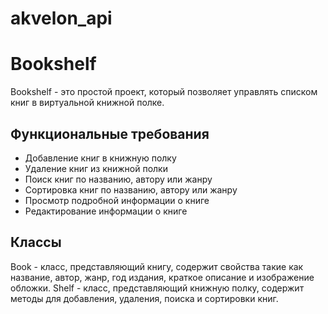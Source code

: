 # akvelon_api

# Bookshelf

Bookshelf - это простой проект, который позволяет управлять списком книг в виртуальной книжной полке.

## Функциональные требования

* Добавление книг в книжную полку
* Удаление книг из книжной полки
* Поиск книг по названию, автору или жанру
* Сортировка книг по названию, автору или жанру
* Просмотр подробной информации о книге
* Редактирование информации о книге

## Классы

Book - класс, представляющий книгу, содержит свойства такие как название, автор, жанр, год издания, краткое описание и изображение обложки.
Shelf - класс, представляющий книжную полку, содержит методы для добавления, удаления, поиска и сортировки книг.
